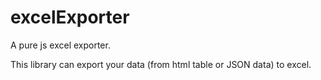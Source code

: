 # excelExporter
A pure js excel exporter.

This library can export your data (from html table or JSON data) to excel.

